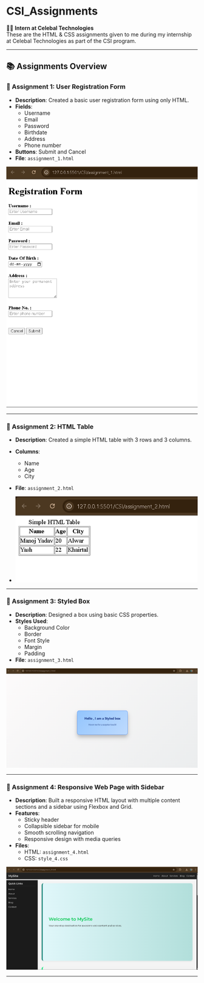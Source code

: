 # CSI_Assignments

👨‍💻 **Intern at Celebal Technologies**  
These are the HTML & CSS assignments given to me during my internship at Celebal Technologies as part of the CSI program.

---

## 📚 Assignments Overview

### 🔹 Assignment 1: User Registration Form
- **Description**: Created a basic user registration form using only HTML.
- **Fields**:
  - Username
  - Email
  - Password
  - Birthdate
  - Address
  - Phone number
- **Buttons**: Submit and Cancel
- **File**: `assignment_1.html`

![Assignment 1 Screenshot](screenshots/assignment_1_ss.png)

---

### 🔹 Assignment 2: HTML Table
- **Description**: Created a simple HTML table with 3 rows and 3 columns.
- **Columns**:
  - Name
  - Age
  - City
- **File**: `assignment_2.html`

- ![Assignment 1 Screenshot](screenshots/assignment_2_ss.png)

---

### 🔹 Assignment 3: Styled Box
- **Description**: Designed a box using basic CSS properties.
- **Styles Used**:
  - Background Color
  - Border
  - Font Style
  - Margin
  - Padding
- **File**: `assignment_3.html`

![Assignment 1 Screenshot](screenshots/assignment_3_ss.png)

---

### 🔹 Assignment 4: Responsive Web Page with Sidebar
- **Description**: Built a responsive HTML layout with multiple content sections and a sidebar using Flexbox and Grid.
- **Features**:
  - Sticky header
  - Collapsible sidebar for mobile
  - Smooth scrolling navigation
  - Responsive design with media queries
- **Files**:
  - HTML: `assignment_4.html`
  - CSS: `style_4.css`

![Assignment 1 Screenshot](screenshots/assignment_4_ss.png)

---


